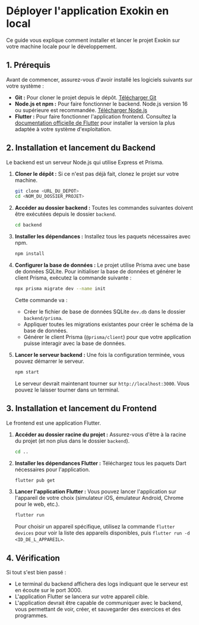 # Déployer l'application Exokin en local

Ce guide vous explique comment installer et lancer le projet Exokin sur votre machine locale pour le développement.

## 1. Prérequis

Avant de commencer, assurez-vous d'avoir installé les logiciels suivants sur votre système :

- **Git :** Pour cloner le projet depuis le dépôt. [Télécharger Git](https://git-scm.com/downloads)
- **Node.js et npm :** Pour faire fonctionner le backend. Node.js version 16 ou supérieure est recommandée. [Télécharger Node.js](https://nodejs.org/)
- **Flutter :** Pour faire fonctionner l'application frontend. Consultez la [documentation officielle de Flutter](https://docs.flutter.dev/get-started/install) pour installer la version la plus adaptée à votre système d'exploitation.

## 2. Installation et lancement du Backend

Le backend est un serveur Node.js qui utilise Express et Prisma.

1.  **Cloner le dépôt :**
    Si ce n'est pas déjà fait, clonez le projet sur votre machine.
    ```bash
    git clone <URL_DU_DEPOT>
    cd <NOM_DU_DOSSIER_PROJET>
    ```

2.  **Accéder au dossier backend :**
    Toutes les commandes suivantes doivent être exécutées depuis le dossier `backend`.
    ```bash
    cd backend
    ```

3.  **Installer les dépendances :**
    Installez tous les paquets nécessaires avec npm.
    ```bash
    npm install
    ```

4.  **Configurer la base de données :**
    Le projet utilise Prisma avec une base de données SQLite. Pour initialiser la base de données et générer le client Prisma, exécutez la commande suivante :
    ```bash
    npx prisma migrate dev --name init
    ```
    Cette commande va :
    - Créer le fichier de base de données SQLite `dev.db` dans le dossier `backend/prisma`.
    - Appliquer toutes les migrations existantes pour créer le schéma de la base de données.
    - Générer le client Prisma (`@prisma/client`) pour que votre application puisse interagir avec la base de données.

5.  **Lancer le serveur backend :**
    Une fois la configuration terminée, vous pouvez démarrer le serveur.
    ```bash
    npm start
    ```
    Le serveur devrait maintenant tourner sur `http://localhost:3000`. Vous pouvez le laisser tourner dans un terminal.

## 3. Installation et lancement du Frontend

Le frontend est une application Flutter.

1.  **Accéder au dossier racine du projet :**
    Assurez-vous d'être à la racine du projet (et non plus dans le dossier `backend`).
    ```bash
    cd ..
    ```

2.  **Installer les dépendances Flutter :**
    Téléchargez tous les paquets Dart nécessaires pour l'application.
    ```bash
    flutter pub get
    ```

3.  **Lancer l'application Flutter :**
    Vous pouvez lancer l'application sur l'appareil de votre choix (simulateur iOS, émulateur Android, Chrome pour le web, etc.).
    ```bash
    flutter run
    ```
    Pour choisir un appareil spécifique, utilisez la commande `flutter devices` pour voir la liste des appareils disponibles, puis `flutter run -d <ID_DE_L_APPAREIL>`.

## 4. Vérification

Si tout s'est bien passé :
- Le terminal du backend affichera des logs indiquant que le serveur est en écoute sur le port 3000.
- L'application Flutter se lancera sur votre appareil cible.
- L'application devrait être capable de communiquer avec le backend, vous permettant de voir, créer, et sauvegarder des exercices et des programmes.
